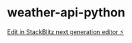 # weather-api-python

[Edit in StackBlitz next generation editor ⚡️](https://stackblitz.com/~/github.com/Jopgood/weather-api-python)